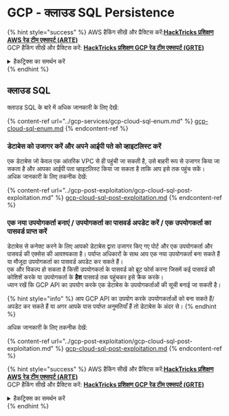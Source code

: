 # GCP - क्लाउड SQL Persistence

{% hint style="success" %}
AWS हैकिंग सीखें और प्रैक्टिस करें:<img src="/.gitbook/assets/image.png" alt="" data-size="line">[**HackTricks प्रशिक्षण AWS रेड टीम एक्सपर्ट (ARTE)**](https://training.hacktricks.xyz/courses/arte)<img src="/.gitbook/assets/image.png" alt="" data-size="line">\
GCP हैकिंग सीखें और प्रैक्टिस करें: <img src="/.gitbook/assets/image (2).png" alt="" data-size="line">[**HackTricks प्रशिक्षण GCP रेड टीम एक्सपर्ट (GRTE)**<img src="/.gitbook/assets/image (2).png" alt="" data-size="line">](https://training.hacktricks.xyz/courses/grte)

<details>

<summary>हैकट्रिक्स का समर्थन करें</summary>

* [**सदस्यता योजनाएं**](https://github.com/sponsors/carlospolop) की जाँच करें!
* **शामिल हों** 💬 [**डिस्कॉर्ड समूह**](https://discord.gg/hRep4RUj7f) या [**टेलीग्राम समूह**](https://t.me/peass) या हमें **ट्विटर** 🐦 [**@hacktricks\_live**](https://twitter.com/hacktricks\_live)** पर **फॉलो** करें।
* **हैकिंग ट्रिक्स साझा करें एपीआर जमा करके** [**HackTricks**](https://github.com/carlospolop/hacktricks) और [**HackTricks Cloud**](https://github.com/carlospolop/hacktricks-cloud) github रेपो में।

</details>
{% endhint %}

## क्लाउड SQL

क्लाउड SQL के बारे में अधिक जानकारी के लिए देखें:

{% content-ref url="../gcp-services/gcp-cloud-sql-enum.md" %}
[gcp-cloud-sql-enum.md](../gcp-services/gcp-cloud-sql-enum.md)
{% endcontent-ref %}

### डेटाबेस को उजागर करें और अपने आईपी पते को व्हाइटलिस्ट करें

एक डेटाबेस जो केवल एक आंतरिक VPC से ही पहुंची जा सकती है, उसे बाहरी रूप से उजागर किया जा सकता है और आपका आईपी पता व्हाइटलिस्ट किया जा सकता है ताकि आप इसे तक पहुंच सकें।\
अधिक जानकारी के लिए तकनीक देखें:

{% content-ref url="../gcp-post-exploitation/gcp-cloud-sql-post-exploitation.md" %}
[gcp-cloud-sql-post-exploitation.md](../gcp-post-exploitation/gcp-cloud-sql-post-exploitation.md)
{% endcontent-ref %}

### एक नया उपयोगकर्ता बनाएं / उपयोगकर्ता का पासवर्ड अपडेट करें / एक उपयोगकर्ता का पासवर्ड प्राप्त करें

डेटाबेस से कनेक्ट करने के लिए आपको डेटाबेस द्वारा उजागर किए गए पोर्ट और एक उपयोगकर्ता और पासवर्ड की एक्सेस की आवश्यकता है। पर्याप्त अधिकारों के साथ आप एक नया उपयोगकर्ता बना सकते हैं या मौजूदा उपयोगकर्ता का पासवर्ड अपडेट कर सकते हैं।\
एक और विकल्प हो सकता है किसी उपयोगकर्ता के पासवर्ड को ब्रूट फोर्स करना जिसमें कई पासवर्ड की कोशिशें करके या उपयोगकर्ता के **हैश** पासवर्ड तक पहुंचकर इसे क्रैक करके।\
ध्यान रखें कि GCP API का उपयोग करके एक डेटाबेस के उपयोगकर्ताओं की सूची बनाई जा सकती है।

{% hint style="info" %}
आप GCP API का उपयोग करके उपयोगकर्ताओं को बना सकते हैं/अपडेट कर सकते हैं या अगर आपके पास पर्याप्त अनुमतियाँ हैं तो डेटाबेस के अंदर से।
{% endhint %}

अधिक जानकारी के लिए तकनीक देखें:

{% content-ref url="../gcp-post-exploitation/gcp-cloud-sql-post-exploitation.md" %}
[gcp-cloud-sql-post-exploitation.md](../gcp-post-exploitation/gcp-cloud-sql-post-exploitation.md)
{% endcontent-ref %}

{% hint style="success" %}
AWS हैकिंग सीखें और प्रैक्टिस करें:<img src="/.gitbook/assets/image.png" alt="" data-size="line">[**HackTricks प्रशिक्षण AWS रेड टीम एक्सपर्ट (ARTE)**](https://training.hacktricks.xyz/courses/arte)<img src="/.gitbook/assets/image.png" alt="" data-size="line">\
GCP हैकिंग सीखें और प्रैक्टिस करें: <img src="/.gitbook/assets/image (2).png" alt="" data-size="line">[**HackTricks प्रशिक्षण GCP रेड टीम एक्सपर्ट (GRTE)**<img src="/.gitbook/assets/image (2).png" alt="" data-size="line">](https://training.hacktricks.xyz/courses/grte)

<details>

<summary>हैकट्रिक्स का समर्थन करें</summary>

* [**सदस्यता योजनाएं**](https://github.com/sponsors/carlospolop) की जाँच करें!
* **शामिल हों** 💬 [**डिस्कॉर्ड समूह**](https://discord.gg/hRep4RUj7f) या [**टेलीग्राम समूह**](https://t.me/peass) या हमें **ट्विटर** 🐦 [**@hacktricks\_live**](https://twitter.com/hacktricks\_live)** पर **फॉलो** करें।
* **हैकिंग ट्रिक्स साझा करें एपीआर जमा करके** [**HackTricks**](https://github.com/carlospolop/hacktricks) और [**HackTricks Cloud**](https://github.com/carlospolop/hacktricks-cloud) github रेपो में।

</details>
{% endhint %}
